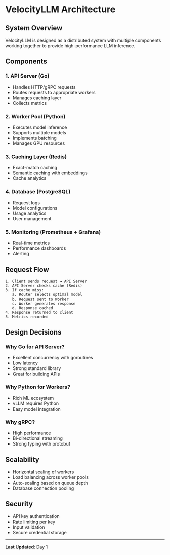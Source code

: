 # VelocityLLM Architecture

## System Overview

VelocityLLM is designed as a distributed system with multiple components working together to provide high-performance LLM inference.

## Components

### 1. API Server (Go)
- Handles HTTP/gRPC requests
- Routes requests to appropriate workers
- Manages caching layer
- Collects metrics

### 2. Worker Pool (Python)
- Executes model inference
- Supports multiple models
- Implements batching
- Manages GPU resources

### 3. Caching Layer (Redis)
- Exact-match caching
- Semantic caching with embeddings
- Cache analytics

### 4. Database (PostgreSQL)
- Request logs
- Model configurations
- Usage analytics
- User management

### 5. Monitoring (Prometheus + Grafana)
- Real-time metrics
- Performance dashboards
- Alerting

## Request Flow
```
1. Client sends request → API Server
2. API Server checks cache (Redis)
3. If cache miss:
   a. Router selects optimal model
   b. Request sent to Worker
   c. Worker generates response
   d. Response cached
4. Response returned to client
5. Metrics recorded
```

## Design Decisions

### Why Go for API Server?
- Excellent concurrency with goroutines
- Low latency
- Strong standard library
- Great for building APIs

### Why Python for Workers?
- Rich ML ecosystem
- vLLM requires Python
- Easy model integration

### Why gRPC?
- High performance
- Bi-directional streaming
- Strong typing with protobuf

## Scalability

- Horizontal scaling of workers
- Load balancing across worker pools
- Auto-scaling based on queue depth
- Database connection pooling

## Security

- API key authentication
- Rate limiting per key
- Input validation
- Secure credential storage

---

**Last Updated**: Day 1